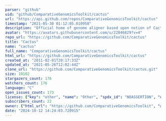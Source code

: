 ```yaml
---
parser: "github"
uid: "github/ComparativeGenomicsToolkit/cactus"
url: "https://api.github.com/repos/ComparativeGenomicsToolkit/cactus"
timestamp: "2021-05-30 01:12:05.010958"
description: "Official home of genome aligner based upon notion of Cactus graphs"
avatar: "https://avatars.githubusercontent.com/u/22846829?v=4"
repo_url: "https://github.com/ComparativeGenomicsToolkit/cactus"
title: "Cactus"
name: "cactus"
full_name: "ComparativeGenomicsToolkit/cactus"
html_url: "https://github.com/ComparativeGenomicsToolkit/cactus"
created_at: "2011-02-01T20:17:33Z"
updated_at: "2021-05-26T12:02:44Z"
clone_url: "https://github.com/ComparativeGenomicsToolkit/cactus.git"
size: 10102
stargazers_count: 176
watchers_count: 176
language: "C"
open_issues_count: 173
license: {"key": "other", "name": "Other", "spdx_id": "NOASSERTION", "url": null, "node_id": "MDc6TGljZW5zZTA="}
subscribers_count: 22
owner: {"html_url": "https://github.com/ComparativeGenomicsToolkit", "avatar_url": "https://avatars.githubusercontent.com/u/22846829?v=4", "login": "ComparativeGenomicsToolkit", "type": "Organization"}
date: "2024-10-12 14:24:03.720915"
---
```

